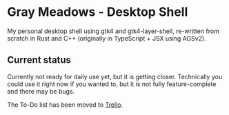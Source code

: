 # Gray Meadows - Desktop Shell

My personal desktop shell using gtk4 and gtk4-layer-shell, re-written from scratch in Rust and C++ (originally in TypeScript + JSX using AGSv2).

## Current status

Currently not ready for daily use yet, but it is getting closer. Technically you could use it right now if you wanted to, but it is not fully feature-complete and there may be bugs.

The To-Do list has been moved to [Trello](https://trello.com/b/bzhLDyI8/gray-meadows-shell-roadmap).
